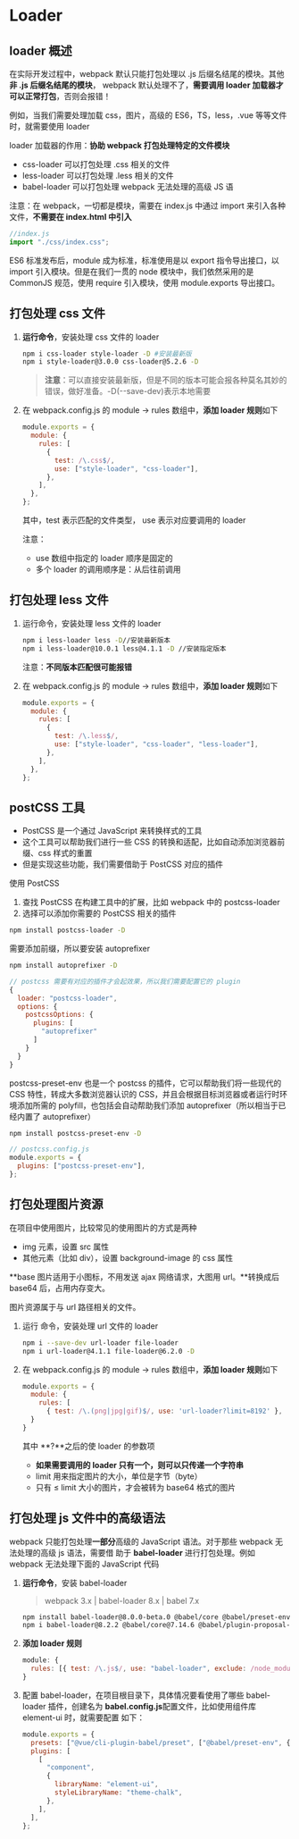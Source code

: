 # Loader

## loader 概述

在实际开发过程中，webpack 默认只能打包处理以 .js 后缀名结尾的模块。其他**非 .js 后缀名结尾的模块**， webpack 默认处理不了，**需要调用 loader 加载器才可以正常打包**，否则会报错！

例如，当我们需要处理加载 css，图片，高级的 ES6，TS，less，.vue 等等文件时，就需要使用 loader

loader 加载器的作用：**协助 webpack 打包处理特定的文件模块**

- css-loader 可以打包处理 .css 相关的文件
- less-loader 可以打包处理 .less 相关的文件
- babel-loader 可以打包处理 webpack 无法处理的高级 JS 语

注意：在 webpack，一切都是模块，需要在 index.js 中通过 import 来引入各种文件，**不需要在 index.html 中引入**

```js
//index.js
import "./css/index.css";
```

ES6 标准发布后，module 成为标准，标准使用是以 export 指令导出接口，以 import 引入模块。但是在我们一贯的 node 模块中，我们依然采用的是 CommonJS 规范，使用 require 引入模块，使用 module.exports 导出接口。

## 打包处理 css 文件

1. **运行命令**，安装处理 css 文件的 loader

   ```bash
   npm i css-loader style-loader -D #安装最新版
   npm i style-loader@3.0.0 css-loader@5.2.6 -D
   ```

   > **注意**：可以直接安装最新版，但是不同的版本可能会报各种莫名其妙的错误，做好准备。-D(--save-dev)表示本地需要

2. 在 webpack.config.js 的 module -> rules 数组中，**添加 loader 规则**如下

   ```js
   module.exports = {
     module: {
       rules: [
         {
           test: /\.css$/,
           use: ["style-loader", "css-loader"],
         },
       ],
     },
   };
   ```

   其中，test 表示匹配的文件类型， use 表示对应要调用的 loader

   注意：

   - use 数组中指定的 loader 顺序是固定的
   - 多个 loader 的调用顺序是：从后往前调用

## 打包处理 less 文件

1. 运行命令，安装处理 less 文件的 loader

   ```bash
   npm i less-loader less -D//安装最新版本
   npm i less-loader@10.0.1 less@4.1.1 -D //安装指定版本
   ```

   注意：**不同版本匹配很可能报错**

2. 在 webpack.config.js 的 module -> rules 数组中，**添加 loader 规则**如下

   ```js
   module.exports = {
     module: {
       rules: [
         {
           test: /\.less$/,
           use: ["style-loader", "css-loader", "less-loader"],
         },
       ],
     },
   };
   ```

## postCSS 工具

- PostCSS 是一个通过 JavaScript 来转换样式的工具
- 这个工具可以帮助我们进行一些 CSS 的转换和适配，比如自动添加浏览器前缀、css 样式的重置
- 但是实现这些功能，我们需要借助于 PostCSS 对应的插件

使用 PostCSS

1. 查找 PostCSS 在构建工具中的扩展，比如 webpack 中的 postcss-loader
2. 选择可以添加你需要的 PostCSS 相关的插件

```bash
npm install postcss-loader -D
```

需要添加前缀，所以要安装 autoprefixer

```bash
npm install autoprefixer -D
```

```js
// postcss 需要有对应的插件才会起效果，所以我们需要配置它的 plugin
{
  loader: "postcss-loader",
  options: {
    postcssOptions: {
      plugins: [
        "autoprefixer"
      ]
    }
  }
}
```

postcss-preset-env 也是一个 postcss 的插件，它可以帮助我们将一些现代的 CSS 特性，转成大多数浏览器认识的 CSS，并且会根据目标浏览器或者运行时环境添加所需的 polyfill，也包括会自动帮助我们添加 autoprefixer（所以相当于已经内置了 autoprefixer）

```bash
npm install postcss-preset-env -D
```

```js
// postcss.config.js
module.exports = {
  plugins: ["postcss-preset-env"],
};
```

## 打包处理图片资源

在项目中使用图片，比较常见的使用图片的方式是两种

- img 元素，设置 src 属性
- 其他元素（比如 div），设置 background-image 的 css 属性

**base 图片适用于小图标，不用发送 ajax 网络请求，大图用 url。**转换成后 base64 后，占用内存变大。

图片资源属于与 url 路径相关的文件。

1. 运行 命令，安装处理 url 文件的 loader

   ```bash
   npm i --save-dev url-loader file-loader
   npm i url-loader@4.1.1 file-loader@6.2.0 -D
   ```

2. 在 webpack.config.js 的 module -> rules 数组中，**添加 loader 规则**如下

   ```js
   module.exports = {
     module: {
       rules: [
         { test: /\.(png|jpg|gif)$/, use: 'url-loader?limit=8192' },
     }
   }
   ```

   其中 **?**之后的使 loader 的参数项

   - **如果需要调用的 loader 只有一个，则可以只传递一个字符串**
   - limit 用来指定图片的大小，单位是字节（byte）
   - 只有 ≤ limit 大小的图片，才会被转为 base64 格式的图片

## 打包处理 js 文件中的高级语法

webpack 只能打包处理**一部分**高级的 JavaScript 语法。对于那些 webpack 无法处理的高级 js 语法，需要借 助于 **babel-loader** 进行打包处理。例如 webpack 无法处理下面的 JavaScript 代码

1. **运行命令**，安装 babel-loader

   > webpack 3.x | babel-loader 8.x | babel 7.x

   ```bash
   npm install babel-loader@8.0.0-beta.0 @babel/core @babel/preset-env webpack
   npm i babel-loader@8.2.2 @babel/core@7.14.6 @babel/plugin-proposal-decorators@7.14.5 -D
   ```

2. **添加 loader 规则**

   ```js
   module: {
     rules: [{ test: /\.js$/, use: "babel-loader", exclude: /node_modules/ }];
   }
   ```

3. 配置 babel-loader，在项目根目录下，具体情况要看使用了哪些 babel-loader 插件，创建名为 **babel.config.js**配置文件，比如使用组件库 element-ui 时，就需要配置 如下：

   ```js
   module.exports = {
     presets: ["@vue/cli-plugin-babel/preset", ["@babel/preset-env", { modules: false }]],
     plugins: [
       [
         "component",
         {
           libraryName: "element-ui",
           styleLibraryName: "theme-chalk",
         },
       ],
     ],
   };
   ```
